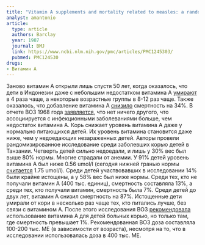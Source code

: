 ```yaml
---
title: "Vitamin A supplements and mortality related to measles: a randomised clinical trial"
analyst: amantonio
article:
  type: article
  authors: Barclay
  year: 1987
  journal: BMJ
  link: https://www.ncbi.nlm.nih.gov/pmc/articles/PMC1245303/
  pubmed: PMC124530
drugs:
- Витамин A
---
```


Заново витамин А открыли лишь спустя 50 лет, когда оказалось, что дети в Индонезии даже с небольшим недостатком витамина А [умирают](https://www.ncbi.nlm.nih.gov/pubmed/6136744) в 4 раза чаще, а некоторые возрастные группы в 8-12 раз чаще. Также оказалось, что добавление витамина А [снизило](https://www.ncbi.nlm.nih.gov/pubmed/2871418) смертность на 34%. В отчете ВОЗ 1968 года [заявляется](http://apps.who.int/iris/handle/10665/41782), что нет ничего другого, что ассоциируется с инфекционными заболеваниями больше, чем недостаток витамина А.
Корь снижает уровень витамина А даже у нормально питающихся детей. Их уровень витамина становится даже ниже, чем у недоедающих незараженных детей.
Авторы провели рандомизированное исследование среди заболевших корью детей в Танзании. Четверть детей сильно недоедали, и лишь у 30% вес был выше 80% нормы. Многие страдали от анемии. У 91% детей уровень витамина А был ниже 0.56 umol/l (сегодня нижней гранью нормы [считается](https://medlineplus.gov/ency/article/003570.htm) 1.75 umol/l).
Среди детей участвовавших в исследовании 14% были крайне истощены, а у 58% вес был ниже нормы. Среди тех, кто не получали витамин А (400 тыс. единиц), смертность составляла 13%, а среди тех, кто получали витамин, смертность была 7%. Среди детей до двух лет, витамин А снизил смертность на 87%. Истощенные дети умирали от кори в несколько раз чаще тех, кто питались лучше, без связи с витамином А.
После этого исследования ВОЗ [рекомендовала](http://apps.who.int/iris/handle/10665/226256) использование витамина А для детей больных корью, но только там, где смертность превышает 1%. Рекомендованная ВОЗ доза составляла 100-200 тыс. МЕ (в зависимости от возраста), несмотря на то, что в исследовании использовалась доза в 400 тыс. МЕ.
